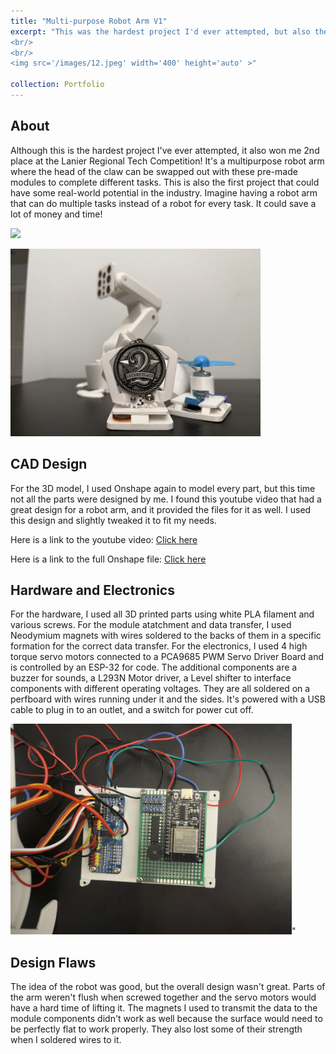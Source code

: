 ```yaml
---
title: "Multi-purpose Robot Arm V1"
excerpt: "This was the hardest project I'd ever attempted, but also the coolest. I've always wanted a robot arm in my room but I could always use a ton of hands for different tasks, so why not build a robot that does it all?
<br/>
<br/>
<img src='/images/12.jpeg' width='400' height='auto' >"

collection: Portfolio
---
```


## About 
Although this is the hardest project I've ever attempted, it also won me 2nd place at the Lanier Regional Tech Competition! It's a multipurpose robot arm where the head of the claw can be swapped out with these pre-made modules to complete different tasks. This is also the first project that could have some real-world potential in the industry. Imagine having a robot arm that can do multiple tasks instead of a robot for every task. It could save a lot of money and time! 
<p></p>
<img src='/images/12.jpeg' width='300' height='auto' >
<p></p>
<img src='/images/15.jpg' width='400' height='auto' >


## CAD Design
For the 3D model, I used Onshape again to model every part, but this time not all the parts were designed by me. I found this youtube video that had a great design for a robot arm, and it provided the files for it as well. I used this design and slightly tweaked it to fit my needs.
<p></p>
Here is a link to the youtube video:
<a href="https://www.youtube.com/watch?v=5toNqaGsGYs">Click here</a>
<p></p>
Here is a link to the full Onshape file:   
<a href="https://cad.onshape.com/documents/480c6564d0a9bb7166641c2c/w/67f09156e144a437a962df56/e/65f4a082516fa305956dbb93?renderMode=0&uiState=67c1055c314dbd1db302e618">Click here</a>

## Hardware and Electronics
For the hardware, I used all 3D printed parts using white PLA filament and various screws. For the module atatchment and data transfer, I used Neodymium magnets with wires soldered to the backs of them in a specific formation for the correct data transfer. For the electronics, I used 4 high torque servo motors connected to a PCA9685 PWM Servo Driver Board and is controlled by an ESP-32 for code. The additional components are a buzzer for sounds, a L293N Motor driver, a Level shifter to interface components with different operating voltages. They are all soldered on a perfboard with wires running under it and the sides. It's powered with a USB cable to plug in to an outlet, and a switch for power cut off.
<p></p>
<img src='/images/16.jpeg' width='450' height='auto' >"

## Design Flaws
The idea of the robot was good, but the overall design wasn't great. Parts of the arm weren't flush when screwed together and the servo motors would have a hard time of lifting it. The magnets I used to transmit the data to the module components didn't work as well because the surface would need to be perfectly flat to work properly. They also lost some of their strength when I soldered wires to it.

